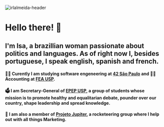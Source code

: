 ![irlalmeida-header](https://user-images.githubusercontent.com/27395209/111364292-cd5f5180-866f-11eb-8ffe-4f9c66a9836c.gif)

# Hello there! :handshake:
## I'm Isa, a brazillian woman passionate about politics and languages. As of right now I, besides portuguese, I speak english, spanish and french.

#### :woman_astronaut: Curently I am studying software engeneering at [42 São Paulo](https://www.42sp.org.br/) and :woman_office_worker: Accounting at [**FEA USP**](https://www.fea.usp.br/).

#### :ballot_box: I am Secretary-General of [**EPEP USP**](https://github.com/epepusp/), a group of students whose mission is to promote healthy and equalitarian debate, pounder over our country, shape leadership and spread knowledge.

#### :rocket: I am also a member of [**Projeto Jupiter**](https://github.com/Projeto-Jupiter), a rocketeering group where I help out with all things Marketing.

